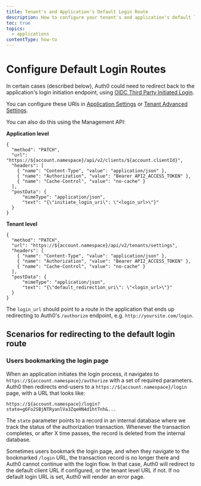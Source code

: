 ```yaml
---
title: Tenant's and Application’s Default Login Route
description: How to configure your tenant's and application's default login route.
toc: true
topics:
  - applications
contentType: how-to
---
```

# Configure Default Login Routes

In certain cases (described below), Auth0 could need to redirect back to the application's login initiation endpoint, using [OIDC Third Party Initiated Login](https://openid.net/specs/openid-connect-core-1_0.html#ThirdPartyInitiatedLogin).

You can configure these URIs in [Application Settings](/dashboard/reference/settings-application) or [Tenant Advanced Settings](/dashboard/dashboard-tenant-settings).

You can also do this using the Management API:

**Application level**

```har
{
  "method": "PATCH",
  "url": "https://${account.namespace}/api/v2/clients/${account.clientId}",
  "headers": [
    { "name": "Content-Type", "value": "application/json" },
    { "name": "Authorization", "value": "Bearer API2_ACCESS_TOKEN" },
    { "name": "Cache-Control", "value": "no-cache" }
  ],
  "postData": {
      "mimeType": "application/json",
      "text": "{\"initiate_login_uri\": \"<login_url>\"}"
  }
}
```

**Tenant level**

```har
{
  "method": "PATCH",
  "url": "https://${account.namespace}/api/v2/tenants/settings",
  "headers": [
    { "name": "Content-Type", "value": "application/json" },
    { "name": "Authorization", "value": "Bearer API2_ACCESS_TOKEN" },
    { "name": "Cache-Control", "value": "no-cache" }
  ],
  "postData": {
      "mimeType": "application/json",
      "text": "{\"default_redirection_uri\": \"<login_url>\"}"
  }
}
```

The `login_url` should point to a route in the application that ends up redirecting to Auth0's `/authorize` endpoint, e.g. `http://yoursite.com/login`.

## Scenarios for redirecting to the default login route

### Users bookmarking the login page

When an application initiates the login process, it navigates to `https://${account.namespace}/authorize` with a set of required parameters. Auth0 then redirects end-users to a `https://${account.namespace}/login` page, with a URL that looks like:

`https://${account.namespace}/login?state=g6Fo2SBjNTRyanlVa3ZqeHN4d1htTnh&...`

The `state` parameter points to a record in an internal database where we track the status of the authorization transaction. Whenever the transaction completes, or after X time passes, the record is deleted from the internal database.

Sometimes users bookmark the login page, and when they navigate to the bookmarked `/login` URL, the transaction record is no longer there and Auth0 cannot continue with the login flow. In that case, Auth0 will redirect to the default client URL if configured, or the tenant level URL if not. If no default login URL is set, Auth0 will render an error page.
